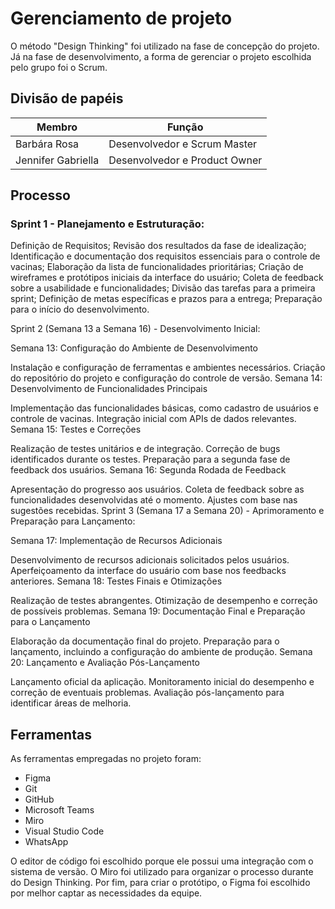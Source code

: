 # Gerenciamento de projeto

O método "Design Thinking" foi utilizado na fase de concepção do projeto. Já na fase de desenvolvimento, a forma de gerenciar o projeto escolhida pelo grupo foi o Scrum.

## Divisão de papéis

| Membro   | Função   |
| -------- | -------- |
| Barbára Rosa | Desenvolvedor e Scrum Master |
| Jennifer Gabriella | Desenvolvedor e Product Owner |

## Processo


### Sprint 1 - Planejamento e Estruturação:
Definição de Requisitos;
Revisão dos resultados da fase de idealização;
Identificação e documentação dos requisitos essenciais para o controle de vacinas;
Elaboração da lista de funcionalidades prioritárias;
Criação de wireframes e protótipos iniciais da interface do usuário;
Coleta de feedback sobre a usabilidade e funcionalidades;
Divisão das tarefas para a primeira sprint;
Definição de metas específicas e prazos para a entrega;
Preparação para o início do desenvolvimento.

Sprint 2 (Semana 13 a Semana 16) - Desenvolvimento Inicial:

Semana 13: Configuração do Ambiente de Desenvolvimento

Instalação e configuração de ferramentas e ambientes necessários.
Criação do repositório do projeto e configuração do controle de versão.
Semana 14: Desenvolvimento de Funcionalidades Principais

Implementação das funcionalidades básicas, como cadastro de usuários e controle de vacinas.
Integração inicial com APIs de dados relevantes.
Semana 15: Testes e Correções

Realização de testes unitários e de integração.
Correção de bugs identificados durante os testes.
Preparação para a segunda fase de feedback dos usuários.
Semana 16: Segunda Rodada de Feedback

Apresentação do progresso aos usuários.
Coleta de feedback sobre as funcionalidades desenvolvidas até o momento.
Ajustes com base nas sugestões recebidas.
Sprint 3 (Semana 17 a Semana 20) - Aprimoramento e Preparação para Lançamento:

Semana 17: Implementação de Recursos Adicionais

Desenvolvimento de recursos adicionais solicitados pelos usuários.
Aperfeiçoamento da interface do usuário com base nos feedbacks anteriores.
Semana 18: Testes Finais e Otimizações

Realização de testes abrangentes.
Otimização de desempenho e correção de possíveis problemas.
Semana 19: Documentação Final e Preparação para o Lançamento

Elaboração da documentação final do projeto.
Preparação para o lançamento, incluindo a configuração do ambiente de produção.
Semana 20: Lançamento e Avaliação Pós-Lançamento

Lançamento oficial da aplicação.
Monitoramento inicial do desempenho e correção de eventuais problemas.
Avaliação pós-lançamento para identificar áreas de melhoria.

## Ferramentas

As ferramentas empregadas no projeto foram:

- Figma
- Git
- GitHub
- Microsoft Teams
- Miro
- Visual Studio Code
- WhatsApp

O editor de código foi escolhido porque ele possui uma integração com o
sistema de versão. O Miro foi utilizado para organizar o processo durante do Design Thinking. Por fim, para criar
o protótipo, o Figma foi escolhido por melhor captar as
necessidades da equipe.
